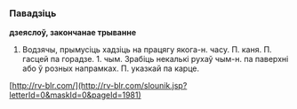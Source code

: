 ### Павадзіць
**дзеяслоў, закончанае трыванне**

1. Водзячы, прымусіць хадзіць на працягу якога-н. часу. П. каня. П. гасцей па горадзе. 1. чым. Зрабіць некалькі рухаў чым-н. па паверхні або ў розных напрамках. П. указкай па карце.

<a rel="author">[http://rv-blr.com/](http://rv-blr.com/slounik.jsp?letterId=0&maskId=0&pageId=1981)</a>
